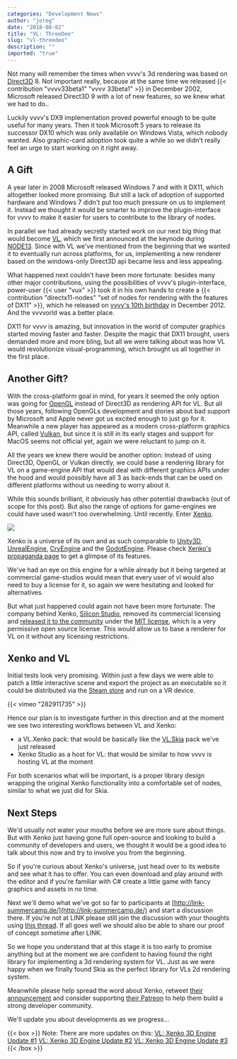 ```yaml
---
categories: "Development News"
author: "joreg"
date: "2018-08-02"
title: "VL: ThreeDee"
slug: "vl-threedee"
description: ""
imported: "true"
---
```



Not many will remember the times when vvvv's 3d rendering was based on [Direct3D](https://en.wikipedia.org/wiki/Direct3D) 8. Not important really, because at the same time we released {{< contribution "vvvv33beta1" "vvvv 33beta1" >}} in December 2002, Microsoft released Direct3D 9 with a lot of new features, so we knew what we had to do..

Luckily vvvv's DX9 implementation proved powerful enough to be quite useful for many years. Then it took Microsoft 5 years to release its successor DX10 which was only available on Windows Vista, which nobody wanted. Also graphic-card adoption took quite a while so we didn't really feel an urge to start working on it right away. 

## A Gift
A year later in 2008 Microsoft released Windows 7 and with it DX11, which altogether looked more promising. But still a lack of adoption of supported hardware and Windows 7 didn't put too much pressure on us to implement it. Instead we thought it would be smarter to improve the plugin-interface for vvvv to make it easier for users to contribute to the library of nodes.

In parallel we had already secretly started work on our next big thing that would become [VL](https://betadocs.vvvv.org/using-vvvv/vl.html), which we first announced at the keynode during [NODE13](https://nodeforum.org/activities/node-forum/node13/). Since with VL we've mentioned from the beginning that we wanted it to eventually run across platforms, for us, implementing a new renderer based on the windows-only Direct3D api became less and less appealing.

What happened next couldn't have been more fortunate: besides many other major contributions, using the possibilities of vvvv's plugin-interface, power-user {{< user "vux" >}} took it in his own hands to create a {{< contribution "directx11-nodes" "set of nodes for rendering with the features of DX11" >}}, which he released on [vvvv's 10th birthday](https://vimeo.com/56019214) in December 2012. And the vvvvorld was a better place.

DX11 for vvvv is amazing, but innovation in the world of computer graphics started moving faster and faster. Despite the magic that DX11 brought, users demanded more and more bling, but all we were talking about was how VL would revolutionize visual-programming, which brought us all together in the first place. 

## Another Gift?
With the cross-platform goal in mind, for years it seemed the only option was going for [OpenGL](https://en.wikipedia.org/wiki/OpenGL) instead of Direct3D as rendering API for VL. But all those years, following OpenGLs development and stories about bad support by Microsoft and Apple never got us excited enough to just go for it. Meanwhile a new player has appeared as a modern cross-platform graphics API, called [Vulkan](https://en.wikipedia.org/wiki/Vulkan_(API)), but since it is still in its early stages and support for MacOS seems not official yet, again we were reluctant to jump on it.

All the years we knew there would be another option: Instead of using Direct3D, OpenGL or Vulkan directly, we could base a rendering library for VL on a game-engine API that would deal with different graphics APIs under the hood and would possibly have all 3 as back-ends that can be used on different platforms without us needing to worry about it. 

While this sounds brilliant, it obviously has other potential drawbacks (out of scope for this post). But also the range of options for game-engines we could have used wasn't too overwhelming. Until recently. Enter [Xenko](https://xenko.com).

![](xenko.png)

Xenko is a universe of its own and as such comparable to [Unity3D](http://unity3d.com/), [UnrealEngine](http://unrealengine.com/), [CryEngine](https://www.cryengine.com/) and the [GodotEngine](https://godotengine.org/). Please check [Xenko's propaganda page](https://xenko.com/features/) to get a glimpse of its features.

We've had an eye on this engine for a while already but it being targeted at commercial game-studios would mean that every user of vl would also need to buy a license for it, so again we were hesitating and looked for alternatives.

But what just happened could again not have been more fortunate: The company behind Xenko, [Silicon Studio](https://www.siliconstudio.co.jp/en/), removed its commercial licensing and [released it to the community](https://xenko.com/blog/xenko-opensource-mit/) under the [MIT license](http://opensource.org/licenses/MIT), which is a very permissive open source license. This would allow us to base a renderer for VL on it without any licensing restrictions. 

## Xenko and VL
Initial tests look very promising. Within just a few days we were able to patch a little interactive scene and export the project as an executable so it could be distributed via the [Steam store](https://store.steampowered.com/) and run on a VR device.

{{< vimeo "282911735" >}}

Hence our plan is to investigate further in this direction and at the moment we see two interesting workflows between VL and Xenko:
- a VL.Xenko pack: that would be basically like the [VL.Skia](/blog/2018/vl.skia) pack we've just released
- Xenko Studio as a host for VL: that would be similar to how vvvv is hosting VL at the moment 

For both scenarios what will be important, is a proper library design wrapping the original Xenko functionality into a comfortable set of nodes, similar to what we just did for Skia.

## Next Steps
We'd usually not water your mouths before we are more sure about things. But with Xenko just having gone full open-source and looking to build a community of developers and users, we thought it would be a good idea to talk about this now and try to involve you from the beginning. 

So if you're curious about Xenko's universe, just head over to its website and see what it has to offer. You can even download and play around with the editor and if you're familiar with C# create a little game with fancy graphics and assets in no time.

Next we'll demo what we've got so far to participants at [http://link-summercamp.de/](http://link-summercamp.de/) and start a discussion there. If you're not at LINK please still join the discussion with your thoughts using [this thread](https://discourse.vvvv.org/t/link-topics-2-3d-engine/16544). If all goes well we should also be able to share our proof of concept sometime after LINK.

So we hope you understand that at this stage it is too early to promise anything but at the moment we are confident to having found the right library for implementing a 3d rendering system for VL. Just as we were happy when we finally found Skia as the perfect library for VLs 2d rendering system.

Meanwhile please help spread the word about Xenko, retweet [their announcement](https://twitter.com/xenko3d/status/1024906814196875265) and consider supporting [their Patreon](https://www.patreon.com/xenko) to help them build a strong developer community. 

We'll update you about developments as we progress...

{{< box >}}
Note:
There are more updates on this:
[VL: Xenko 3D Engine Update #1](/blog/2018/vl-xenko-3d-engine-update-1)
[VL: Xenko 3D Engine Update #2](/blog/2018/vl-xenko-3d-engine-update-2)
[VL: Xenko 3D Engine Update #3](/blog/2020/vl-xenko-3d-engine-update-3)
{{< /box >}}